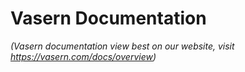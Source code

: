 # Vasern Documentation

_(Vasern documentation view best on our website, visit https://vasern.com/docs/overview)_